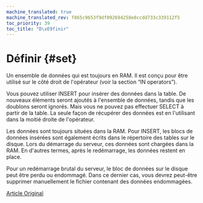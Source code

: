 ```yaml
---
machine_translated: true
machine_translated_rev: f865c9653f9df092694258e0ccdd733c339112f5
toc_priority: 39
toc_title: "D\xE9finir"
---
```


# Définir {#set}

Un ensemble de données qui est toujours en RAM. Il est conçu pour être utilisé sur le côté droit de l'opérateur (voir la section “IN operators”).

Vous pouvez utiliser INSERT pour insérer des données dans la table. De nouveaux éléments seront ajoutés à l'ensemble de données, tandis que les doublons seront ignorés.
Mais vous ne pouvez pas effectuer SELECT à partir de la table. La seule façon de récupérer des données est en l'utilisant dans la moitié droite de l'opérateur.

Les données sont toujours situées dans la RAM. Pour INSERT, les blocs de données insérées sont également écrits dans le répertoire des tables sur le disque. Lors du démarrage du serveur, ces données sont chargées dans la RAM. En d'autres termes, après le redémarrage, les données restent en place.

Pour un redémarrage brutal du serveur, le bloc de données sur le disque peut être perdu ou endommagé. Dans ce dernier cas, vous devrez peut-être supprimer manuellement le fichier contenant des données endommagées.

[Article Original](https://clickhouse.tech/docs/en/operations/table_engines/set/) <!--hide-->
